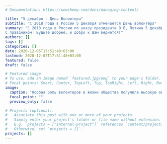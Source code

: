 ```yaml
---
# Documentation: https://wowchemy.com/docs/managing-content/

title: "5 декабря - День Волонтера"
subtitle: "С 2018 года в России 5 декабря отмечается День волонтёра"
summary: "С 2018 года в России по указу президента В.В, Путина 5 декабря отмечается День волонтёра. Эта дата была выбрана, потому что 5 декабря во всём мире отмечается Международный день добровольцев во имя экономического и социального развития. Он был введён в 1985 году по инициативе Генеральной Ассамблеи ООН.  
С праздником! Будьте добрее, и добро к Вам вернется!"
authors: []
tags: []
categories: []
date: 2020-12-05T17:51:48+03:00
lastmod: 2020-12-05T17:51:48+03:00
featured: false
draft: false

# Featured image
# To use, add an image named `featured.jpg/png` to your page's folder.
# Focal points: Smart, Center, TopLeft, Top, TopRight, Left, Right, BottomLeft, Bottom, BottomRight.
image:
  caption: "Особая роль волонтеров в жизни общества получила высокую оценку со стороны ООН. В 1985 году Ассамблея ООН инициировала утверждение нового международного праздника – Дня волонтера. Россия начала праздновать этот день в 2018 году."
  focal_point: ""
  preview_only: false

# Projects (optional).
#   Associate this post with one or more of your projects.
#   Simply enter your project's folder or file name without extension.
#   E.g. `projects = ["internal-project"]` references `content/project/deep-learning/index.md`.
#   Otherwise, set `projects = []`.
projects: []
---
```

